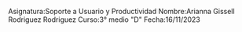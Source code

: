 Asignatura:Soporte a Usuario y Productividad
Nombre:Arianna Gissell Rodriguez Rodriguez
Curso:3° medio "D" 
Fecha:16/11/2023